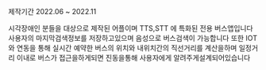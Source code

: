 제작기간 2022.06 ~  2022.11

시각장애인 분들을 대상으로 제작된 어플이며 TTS,STT 에 특화된 전용 버스앱입니다
사용자의 마지막검색정보를 저장하고있으며  음성으로 버스검색이 가능합니다
또한 IOT 와 연동을 통해 실시간 예약한 버스의 위치와 내위치간의 직선거리를 계산을하며 일정거리 이내로 버스가 접근을하게되면 진동을통해 사용자에게 알려주게설계되어있습니다
